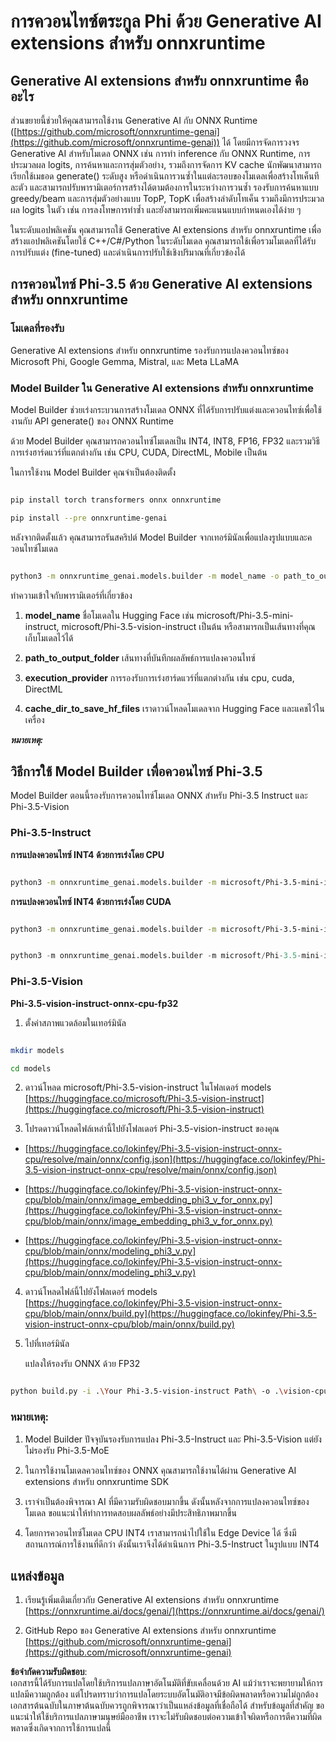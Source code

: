 # **การควอนไทซ์ตระกูล Phi ด้วย Generative AI extensions สำหรับ onnxruntime**

## **Generative AI extensions สำหรับ onnxruntime คืออะไร**

ส่วนขยายนี้ช่วยให้คุณสามารถใช้งาน Generative AI กับ ONNX Runtime ([https://github.com/microsoft/onnxruntime-genai](https://github.com/microsoft/onnxruntime-genai)) ได้ โดยมีการจัดการวงจร Generative AI สำหรับโมเดล ONNX เช่น การทำ inference กับ ONNX Runtime, การประมวลผล logits, การค้นหาและการสุ่มตัวอย่าง, รวมถึงการจัดการ KV cache นักพัฒนาสามารถเรียกใช้เมธอด generate() ระดับสูง หรือดำเนินการวนซ้ำในแต่ละรอบของโมเดลเพื่อสร้างโทเค็นทีละตัว และสามารถปรับพารามิเตอร์การสร้างได้ตามต้องการในระหว่างการวนซ้ำ รองรับการค้นหาแบบ greedy/beam และการสุ่มตัวอย่างแบบ TopP, TopK เพื่อสร้างลำดับโทเค็น รวมถึงมีการประมวลผล logits ในตัว เช่น การลงโทษการทำซ้ำ และยังสามารถเพิ่มคะแนนแบบกำหนดเองได้ง่าย ๆ

ในระดับแอปพลิเคชัน คุณสามารถใช้ Generative AI extensions สำหรับ onnxruntime เพื่อสร้างแอปพลิเคชันโดยใช้ C++/C#/Python ในระดับโมเดล คุณสามารถใช้เพื่อรวมโมเดลที่ได้รับการปรับแต่ง (fine-tuned) และดำเนินการปรับใช้เชิงปริมาณที่เกี่ยวข้องได้


## **การควอนไทซ์ Phi-3.5 ด้วย Generative AI extensions สำหรับ onnxruntime**

### **โมเดลที่รองรับ**

Generative AI extensions สำหรับ onnxruntime รองรับการแปลงควอนไทซ์ของ Microsoft Phi, Google Gemma, Mistral, และ Meta LLaMA


### **Model Builder ใน Generative AI extensions สำหรับ onnxruntime**

Model Builder ช่วยเร่งกระบวนการสร้างโมเดล ONNX ที่ได้รับการปรับแต่งและควอนไทซ์เพื่อใช้งานกับ API generate() ของ ONNX Runtime

ด้วย Model Builder คุณสามารถควอนไทซ์โมเดลเป็น INT4, INT8, FP16, FP32 และรวมวิธีการเร่งฮาร์ดแวร์ที่แตกต่างกัน เช่น CPU, CUDA, DirectML, Mobile เป็นต้น

ในการใช้งาน Model Builder คุณจำเป็นต้องติดตั้ง

```bash

pip install torch transformers onnx onnxruntime

pip install --pre onnxruntime-genai

```

หลังจากติดตั้งแล้ว คุณสามารถรันสคริปต์ Model Builder จากเทอร์มินัลเพื่อแปลงรูปแบบและควอนไทซ์โมเดล


```bash

python3 -m onnxruntime_genai.models.builder -m model_name -o path_to_output_folder -p precision -e execution_provider -c cache_dir_to_save_hf_files

```

ทำความเข้าใจกับพารามิเตอร์ที่เกี่ยวข้อง

1. **model_name** ชื่อโมเดลใน Hugging Face เช่น microsoft/Phi-3.5-mini-instruct, microsoft/Phi-3.5-vision-instruct เป็นต้น หรือสามารถเป็นเส้นทางที่คุณเก็บโมเดลไว้ได้

2. **path_to_output_folder** เส้นทางที่บันทึกผลลัพธ์การแปลงควอนไทซ์

3. **execution_provider** การรองรับการเร่งฮาร์ดแวร์ที่แตกต่างกัน เช่น cpu, cuda, DirectML

4. **cache_dir_to_save_hf_files** เราดาวน์โหลดโมเดลจาก Hugging Face และแคชไว้ในเครื่อง


***หมายเหตุ:*** 

## **วิธีการใช้ Model Builder เพื่อควอนไทซ์ Phi-3.5**

Model Builder ตอนนี้รองรับการควอนไทซ์โมเดล ONNX สำหรับ Phi-3.5 Instruct และ Phi-3.5-Vision

### **Phi-3.5-Instruct**

**การแปลงควอนไทซ์ INT4 ด้วยการเร่งโดย CPU**

```bash

python3 -m onnxruntime_genai.models.builder -m microsoft/Phi-3.5-mini-instruct  -o ./onnx-cpu -p int4 -e cpu -c ./Phi-3.5-mini-instruct

```

**การแปลงควอนไทซ์ INT4 ด้วยการเร่งโดย CUDA**

```bash

python3 -m onnxruntime_genai.models.builder -m microsoft/Phi-3.5-mini-instruct  -o ./onnx-cpu -p int4 -e cuda -c ./Phi-3.5-mini-instruct

```

```python

python3 -m onnxruntime_genai.models.builder -m microsoft/Phi-3.5-mini-instruct  -o ./onnx-cpu -p int4 -e cuda -c ./Phi-3.5-mini-instruct

```


### **Phi-3.5-Vision**

**Phi-3.5-vision-instruct-onnx-cpu-fp32**

1. ตั้งค่าสภาพแวดล้อมในเทอร์มินัล

```bash

mkdir models

cd models 

```

2. ดาวน์โหลด microsoft/Phi-3.5-vision-instruct ในโฟลเดอร์ models  
[https://huggingface.co/microsoft/Phi-3.5-vision-instruct](https://huggingface.co/microsoft/Phi-3.5-vision-instruct)

3. โปรดดาวน์โหลดไฟล์เหล่านี้ไปยังโฟลเดอร์ Phi-3.5-vision-instruct ของคุณ  

- [https://huggingface.co/lokinfey/Phi-3.5-vision-instruct-onnx-cpu/resolve/main/onnx/config.json](https://huggingface.co/lokinfey/Phi-3.5-vision-instruct-onnx-cpu/resolve/main/onnx/config.json)

- [https://huggingface.co/lokinfey/Phi-3.5-vision-instruct-onnx-cpu/blob/main/onnx/image_embedding_phi3_v_for_onnx.py](https://huggingface.co/lokinfey/Phi-3.5-vision-instruct-onnx-cpu/blob/main/onnx/image_embedding_phi3_v_for_onnx.py)

- [https://huggingface.co/lokinfey/Phi-3.5-vision-instruct-onnx-cpu/blob/main/onnx/modeling_phi3_v.py](https://huggingface.co/lokinfey/Phi-3.5-vision-instruct-onnx-cpu/blob/main/onnx/modeling_phi3_v.py)


4. ดาวน์โหลดไฟล์นี้ไปยังโฟลเดอร์ models  
[https://huggingface.co/lokinfey/Phi-3.5-vision-instruct-onnx-cpu/blob/main/onnx/build.py](https://huggingface.co/lokinfey/Phi-3.5-vision-instruct-onnx-cpu/blob/main/onnx/build.py)

5. ไปที่เทอร์มินัล  

   แปลงให้รองรับ ONNX ด้วย FP32

```bash

python build.py -i .\Your Phi-3.5-vision-instruct Path\ -o .\vision-cpu-fp32 -p f32 -e cpu

```


### **หมายเหตุ:**

1. Model Builder ปัจจุบันรองรับการแปลง Phi-3.5-Instruct และ Phi-3.5-Vision แต่ยังไม่รองรับ Phi-3.5-MoE

2. ในการใช้งานโมเดลควอนไทซ์ของ ONNX คุณสามารถใช้งานได้ผ่าน Generative AI extensions สำหรับ onnxruntime SDK

3. เราจำเป็นต้องพิจารณา AI ที่มีความรับผิดชอบมากขึ้น ดังนั้นหลังจากการแปลงควอนไทซ์ของโมเดล ขอแนะนำให้ทำการทดสอบผลลัพธ์อย่างมีประสิทธิภาพมากขึ้น

4. โดยการควอนไทซ์โมเดล CPU INT4 เราสามารถนำไปใช้ใน Edge Device ได้ ซึ่งมีสถานการณ์การใช้งานที่ดีกว่า ดังนั้นเราจึงได้ดำเนินการ Phi-3.5-Instruct ในรูปแบบ INT4


## **แหล่งข้อมูล**

1. เรียนรู้เพิ่มเติมเกี่ยวกับ Generative AI extensions สำหรับ onnxruntime [https://onnxruntime.ai/docs/genai/](https://onnxruntime.ai/docs/genai/)

2. GitHub Repo ของ Generative AI extensions สำหรับ onnxruntime [https://github.com/microsoft/onnxruntime-genai](https://github.com/microsoft/onnxruntime-genai)

**ข้อจำกัดความรับผิดชอบ**:  
เอกสารนี้ได้รับการแปลโดยใช้บริการแปลภาษาอัตโนมัติที่ขับเคลื่อนด้วย AI แม้ว่าเราจะพยายามให้การแปลมีความถูกต้อง แต่โปรดทราบว่าการแปลโดยระบบอัตโนมัติอาจมีข้อผิดพลาดหรือความไม่ถูกต้อง เอกสารต้นฉบับในภาษาต้นฉบับควรถูกพิจารณาว่าเป็นแหล่งข้อมูลที่เชื่อถือได้ สำหรับข้อมูลที่สำคัญ ขอแนะนำให้ใช้บริการแปลภาษามนุษย์มืออาชีพ เราจะไม่รับผิดชอบต่อความเข้าใจผิดหรือการตีความที่ผิดพลาดซึ่งเกิดจากการใช้การแปลนี้